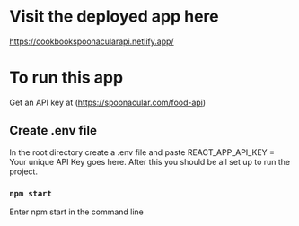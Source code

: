 # Visit the deployed app here

https://cookbookspoonacularapi.netlify.app/

# To run this app 

Get an API key at (https://spoonacular.com/food-api)

## Create .env file

In the root directory create a .env file and paste REACT_APP_API_KEY = Your unique API Key goes here. After this you should be all set up to run the project. 

### `npm start`

Enter npm start in the command line 


